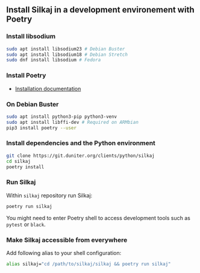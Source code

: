 ## Install Silkaj in a development environement with Poetry

### Install libsodium

```bash
sudo apt install libsodium23 # Debian Buster
sudo apt install libsodium18 # Debian Stretch
sudo dnf install libsodium # Fedora
```

### Install Poetry
- [Installation documentation](https://poetry.eustace.io/docs/#installation)

### On Debian Buster
```bash
sudo apt install python3-pip python3-venv
sudo apt install libffi-dev # Required on ARMbian
pip3 install poetry --user
```

### Install dependencies and the Python environment
```bash
git clone https://git.duniter.org/clients/python/silkaj
cd silkaj
poetry install
```

### Run Silkaj
Within `silkaj` repository run Silkaj:
```bash
poetry run silkaj
```

You might need to enter Poetry shell to access development tools such as `pytest` or `black`.

### Make Silkaj accessible from everywhere

Add following alias to your shell configuration:
```bash
alias silkaj="cd /path/to/silkaj/silkaj && poetry run silkaj"
```
